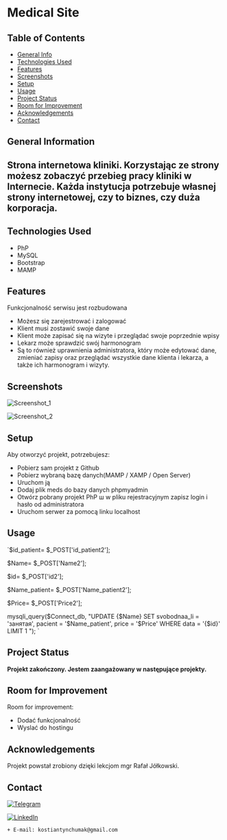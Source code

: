# Medical Site 



## Table of Contents
* [General Info](#general-information)
* [Technologies Used](#technologies-used)
* [Features](#features)
* [Screenshots](#screenshots)
* [Setup](#setup)
* [Usage](#usage)
* [Project Status](#project-status)
* [Room for Improvement](#room-for-improvement)
* [Acknowledgements](#acknowledgements)
* [Contact](#contact)
<!-- * [License](#license) -->


## General Information
 Strona internetowa kliniki. Korzystając ze strony możesz zobaczyć przebieg pracy kliniki w Internecie. Każda instytucja potrzebuje własnej strony internetowej, czy to biznes, czy duża korporacja. 
  - 
<!-- You don't have to answer all the questions - just the ones relevant to your project. -->


## Technologies Used
- PhP
- MySQL
- Bootstrap
- MAMP


## Features
 Funkcjonalność serwisu jest rozbudowana
  - Możesz się zarejestrować i zalogować
  - Klient musi zostawić swoje dane
  - Klient może zapisać się na wizyte i przeglądać swoje poprzednie wpisy
  - Lekarz może sprawdzić swój harmonogram
  - Są to również uprawnienia administratora, który może edytować dane, zmieniać zapisy oraz przeglądać wszystkie dane klienta i lekarza, a także ich harmonogram i wizyty.


## Screenshots
![Screenshot_1](https://user-images.githubusercontent.com/60564197/119906434-e4b39880-bf56-11eb-85d5-6c1dd995cbea.png)






![Screenshot_2](https://user-images.githubusercontent.com/60564197/119906437-e5e4c580-bf56-11eb-964e-ed74b6546b16.png)

<!-- If you have screenshots you'd like to share, include them here. -->


## Setup

Aby otworzyć projekt, potrzebujesz:
- Pobierz sam projekt z Github
- Pobierz wybraną bazę danych(MAMP / XAMP / Open Server)
- Uruchom ją 
- Dodaj plik meds do bazy danych phpmyadmin
- Otwórz pobrany projekt PhP ш w pliku rejestracyjnym zapisz login i hasło od administratora 
- Uruchom serwer za pomocą linku localhost




## Usage

`$id_patient= $_POST['id_patient2'];

$Name= $_POST['Name2'];

$id= $_POST['id2'];

$Name_patient= $_POST['Name_patient2'];

$Price= $_POST['Price2'];


mysqli_query($Connect_db, "UPDATE  {$Name}   SET  svobodnaa_li = 'занятая', pacient = '$Name_patient', price = '$Price'    WHERE  data = '{$id}'   LIMIT 1   "); `


## Project Status
__Projekt zakończony.
Jestem zaangażowany w następujące projekty.__

## Room for Improvement

Room for improvement:
- Dodać funkcjonalność
- Wyslać do hostingu 




## Acknowledgements
Projekt powstał zrobiony dzięki lekcjom mgr Rafał Jółkowski.



## Contact
 [![Telegram](https://img.shields.io/badge/-Telegram-1F022C?style=for-the-badge&logo=telegram&logoColor=35ACE4)](https://t.me/idudos)
 
 

 [![LinkedIn](https://img.shields.io/badge/-LinkedIn-1F022C?style=for-the-badge&logo=linkedin&logoColor=35ACE4)](https://www.linkedin.com/in/kostiantyn-chumak-98097b1a7/)
 
 

   
    + E-mail: kostiantynchumak@gmail.com



<!-- Optional -->
<!-- ## License -->
<!-- This project is open source and available under the [... License](). -->

<!-- You don't have to include all sections - just the one's relevant to your project -->
